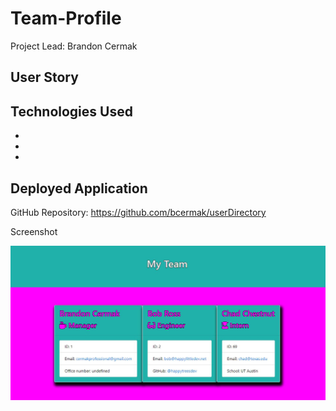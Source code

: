 # Team-Profile

<p>Project Lead: Brandon Cermak</P>

## User Story ##



## Technologies Used ##
* 
* 
* 

## Deployed Application ##



GitHub Repository: https://github.com/bcermak/userDirectory

Screenshot

<img src = "assets\appscreenshot.JPG" alt = "screenshot">

